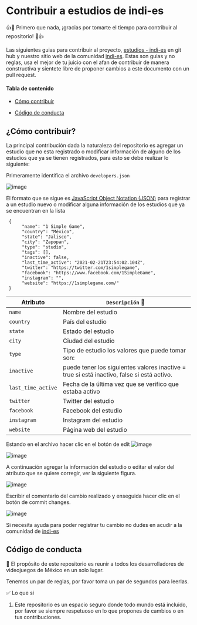 # Contribuir a estudios de indi-es
:+1::tada: Primero que nada, ¡gracias por tomarte el tiempo para contribuir al repositorio! :tada::+1:

Las siguientes guias para contribuir al proyecto, [estudios - indi-es](https://github.com/indi-es/estudios) en git hub y nuestro sitio web de la comunidad [indi-es](https://indi-es.com/).
 Estas son guias y no reglas, usa el mejor de tu juicio con el afan de contribuir de manera constructiva y sientete libre de proponer cambios a este documento con un pull request.


#### Tabla de contenido

* [Cómo contribuir](#cómo-contribuir)

* [Código de conducta](#código-de-conducta)


## ¿Cómo contribuir?

La principal contribución dada la naturaleza del repositorio es agregar un estudio que no esta registrado o modificar información de alguno de los estudios que ya se tienen registrados, para esto se debe realizar lo siguiente:

Primeramente identifica el archivo ```developers.json```

![image](https://user-images.githubusercontent.com/24782574/112929776-4f229680-90d6-11eb-93ec-87b59dd4e5a8.png)

El formato que se sigue es [JavaScript Object Notation (JSON)](https://www.json.org/) para registrar a un estudio nuevo o modificar alguna información de los estudios que ya se encuentran en la lista 

```
 {
      "name": "1 Simple Game",
      "country": "México",
      "state": "Jalisco",
      "city": "Zapopan",
      "type": "studio",
      "tags": [],
      "inactive": false,
      "last_time_active": "2021-02-21T23:54:02.104Z",
      "twitter": "https://twitter.com/1simplegame",
      "facebook": "https://www.facebook.com/1SimpleGame",
      "instagram": "",
      "website": "https://1simplegame.com/"
 }
```

| Atributo | `Descripción` :mag_right: |
| --- | --- |
| `name` | Nombre del estudio |
| `country` | País del estudio |
| `state` | Estado del estudio |
| `city` | Ciudad del estudio |
| `type` | Tipo de estudio los valores que puede tomar son:  |
| `inactive` | puede tener los siguientes valores  inactive = true si está inactivo, false si está activo. |
| `last_time_active` | Fecha de la última vez que se verifico que estaba activo |
| `twitter` | Twitter del estudio |
| `facebook` | Facebook del estudio |
| `instagram` | Instagram del estudio |
| `website` | Página web del estudio |

Estando en el archivo hacer clic en el botón de edit ![image](https://user-images.githubusercontent.com/24782574/113086265-8d838880-919e-11eb-9939-aaf2f3b8c676.png)

![image](https://user-images.githubusercontent.com/24782574/113086200-6e84f680-919e-11eb-870b-9fab55da6d91.png)

A continuación agregar la información del estudio o editar el valor del atributo que se quiere corregir, ver la siguiente figura.

![image](https://user-images.githubusercontent.com/24782574/113085889-e30b6580-919d-11eb-9857-d0845e19c199.png)

Escribir el comentario del cambio realizado y enseguida hacer clic en el botón de commit changes.

![image](https://user-images.githubusercontent.com/24782574/113086028-1817b800-919e-11eb-8f1c-0e1bf8557cb6.png)

Si necesita ayuda para poder registrar tu cambio no dudes en acudir a la comunidad de [indi-es](https://indi-es.com/)

## Código de conducta


:star2: El propósito de este repositorio es reunir a todos los desarrolladores de videojuegos de México en un solo lugar.

Tenemos un par de reglas, por favor toma un par de segundos para leerlas.

:white_check_mark: Lo que si

1. Este repositorio es un espacio seguro donde todo mundo está incluido, por favor se siempre respetuoso en lo que propones de cambios o en tus contribuciones.
